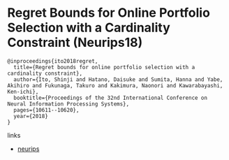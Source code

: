 # Regret Bounds for Online Portfolio Selection with a Cardinality Constraint (Neurips18)

```
@inproceedings{ito2018regret,
  title={Regret bounds for online portfolio selection with a cardinality constraint},
  author={Ito, Shinji and Hatano, Daisuke and Sumita, Hanna and Yabe, Akihiro and Fukunaga, Takuro and Kakimura, Naonori and Kawarabayashi, Ken-ichi},
  booktitle={Proceedings of the 32nd International Conference on Neural Information Processing Systems},
  pages={10611--10620},
  year={2018}
}
```

links
- [neurips](https://proceedings.neurips.cc/paper/2018/hash/6c1e55ec7c43dc51a37472ddcbd756fb-Abstract.html)
